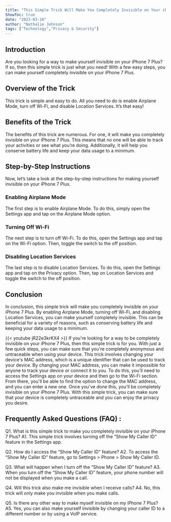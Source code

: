 ```yaml
---
title: "This Simple Trick Will Make You Completely Invisible on Your iPhone 7 Plus!"
ShowToc: true 
date: "2023-03-10"
author: "Nathalie Johnson" 
tags: ["Technology","Privacy & Security"]
---
```

## Introduction
Are you looking for a way to make yourself invisible on your iPhone 7 Plus? If so, then this simple trick is just what you need! With a few easy steps, you can make yourself completely invisible on your iPhone 7 Plus. 

## Overview of the Trick
This trick is simple and easy to do. All you need to do is enable Airplane Mode, turn off Wi-Fi, and disable Location Services. It’s that easy! 

## Benefits of the Trick
The benefits of this trick are numerous. For one, it will make you completely invisible on your iPhone 7 Plus. This means that no one will be able to track your activities or see what you’re doing. Additionally, it will help you conserve battery life and keep your data usage to a minimum. 

## Step-by-Step Instructions
Now, let’s take a look at the step-by-step instructions for making yourself invisible on your iPhone 7 Plus. 

### Enabling Airplane Mode
The first step is to enable Airplane Mode. To do this, simply open the Settings app and tap on the Airplane Mode option. 

### Turning Off Wi-Fi
The next step is to turn off Wi-Fi. To do this, open the Settings app and tap on the Wi-Fi option. Then, toggle the switch to the off position. 

### Disabling Location Services
The last step is to disable Location Services. To do this, open the Settings app and tap on the Privacy option. Then, tap on Location Services and toggle the switch to the off position. 

## Conclusion
In conclusion, this simple trick will make you completely invisible on your iPhone 7 Plus. By enabling Airplane Mode, turning off Wi-Fi, and disabling Location Services, you can make yourself completely invisible. This can be beneficial for a variety of reasons, such as conserving battery life and keeping your data usage to a minimum.

{{< youtube jR22e3krKX4 >}} 
If you're looking for a way to be completely invisible on your iPhone 7 Plus, then this simple trick is for you. With just a few quick steps, you can make sure that you're completely anonymous and untraceable when using your device. This trick involves changing your device's MAC address, which is a unique identifier that can be used to track your device. By changing your MAC address, you can make it impossible for anyone to track your device or connect it to you. To do this, you'll need to access the Settings app on your device and then go to the Wi-Fi section. From there, you'll be able to find the option to change the MAC address, and you can enter a new one. Once you've done this, you'll be completely invisible on your iPhone 7 Plus. With this simple trick, you can make sure that your device is completely untraceable and you can enjoy the privacy you desire.

## Frequently Asked Questions (FAQ) :
Q1. What is this simple trick to make you completely invisible on your iPhone 7 Plus?
A1. This simple trick involves turning off the “Show My Caller ID” feature in the Settings app. 

Q2. How do I access the “Show My Caller ID” feature?
A2. To access the “Show My Caller ID” feature, go to Settings > Phone > Show My Caller ID. 

Q3. What will happen when I turn off the “Show My Caller ID” feature?
A3. When you turn off the “Show My Caller ID” feature, your phone number will not be displayed when you make a call. 

Q4. Will this trick also make me invisible when I receive calls?
A4. No, this trick will only make you invisible when you make calls. 

Q5. Is there any other way to make myself invisible on my iPhone 7 Plus?
A5. Yes, you can also make yourself invisible by changing your caller ID to a different number or by using a VoIP service.



